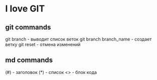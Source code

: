 # I love GIT 

## git commands
git branch - выводит список веток
git branch branch_name - создает ветку
git reset - отмена изменений

## md commands
(#) - заголовок
(*) - список
<> - блок кода



